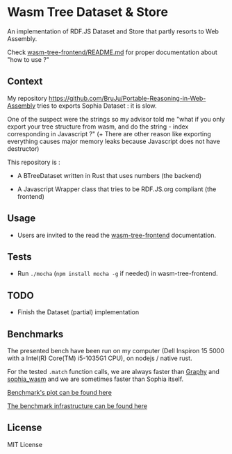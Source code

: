 # Wasm Tree Dataset & Store

An implementation of RDF.JS Dataset and Store that partly resorts to Web
Assembly.

Check [wasm-tree-frontend/README.md](wasm-tree-frontend/README.md) for proper
documentation about "how to use ?"

## Context

My repository https://github.com/BruJu/Portable-Reasoning-in-Web-Assembly tries
to exports Sophia Dataset : it is slow.

One of the suspect were the strings so my advisor told me "what if you only
export your tree structure from wasm, and do the string - index corresponding
in Javascript ?" (+ There are other reason like exporting everything causes
major memory leaks because Javascript does not have destructor)

This repository is :

- A BTreeDataset written in Rust that uses numbers (the backend)

- A Javascript Wrapper class that tries to be RDF.JS.org compliant (the frontend)

## Usage

- Users are invited to the read the [wasm-tree-frontend](wasm-tree-frontend/README.md) documentation.


## Tests

- Run `./mocha` (`npm install mocha -g` if needed) in wasm-tree-frontend.

## TODO

- Finish the Dataset (partial) implementation

## Benchmarks

The presented bench have been run on my computer (Dell Inspiron 15 5000 with a Intel(R) Core(TM) i5-1035G1 CPU), on nodejs / native rust.

For the tested `.match` function calls, we are always faster than [Graphy](https://graphy.link/) and [sophia_wasm](https://github.com/BruJu/Portable-Reasoning-in-Web-Assembly/tree/master/sophia-wasm) and we are sometimes faster than Sophia itself.

[Benchmark's plot can be found here](benchmark/plots.ipynb)

[The benchmark infrastructure can be found here](https://github.com/BruJu/wasm_rdf_benchmark)

## License

MIT License
